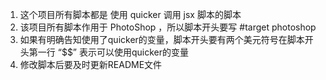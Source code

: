 1. 这个项目所有脚本都是 使用 quicker 调用 jsx 脚本的脚本
2. 该项目所有脚本作用于 PhotoShop ，所以脚本开头要写 #target photoshop
3. 如果有明确告知使用了quicker的变量，脚本开头要有两个美元符号在脚本开头第一行 “$$” 表示可以使用quicker的变量
4. 修改脚本后要及时更新README文件